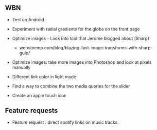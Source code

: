 ## WBN

* Test on Android

* Experiment with radial gradients for the globe on the front page

* Optimize images - Look into tool that Jerome blogged about (Sharp)
	* webstoemp.com/blog/blazing-fast-image-transforms-with-sharp-gulp/

* Optimize images: take more images into Photoshop and look at pixels manually

* Different link color in light mode

* Find a way to combine the two media queries for the slider

* Create an apple touch icon

## Feature requests

* Feature request : direct spotify links on music tracks.
